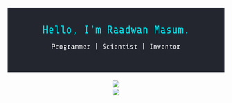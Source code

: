 [<img src="assets/banner.png">](https://raadwan.com/)
<p align="center">
  <img align="center" src="https://github-readme-stats.vercel.app/api?username=raad1masum&title_color=00e5ee&text_color=ffffff&bg_color=23262f" />
  <br>
  <a href="https://www.linkedin.com/in/raadwan-masum-9147bb1a5" target="_blank">
    <img align="center" width="30px" src="https://image.flaticon.com/icons/svg/1384/1384014.svg" />
  </a>
</p>
